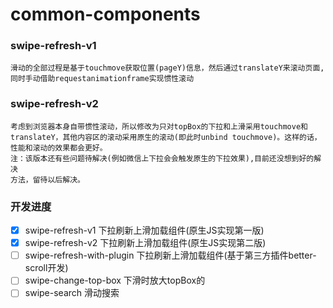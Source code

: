 # common-components

### swipe-refresh-v1
    滑动的全部过程是基于touchmove获取位置(pageY)信息，然后通过translateY来滚动页面,
    同时手动借助requestanimationframe实现惯性滚动

### swipe-refresh-v2
    考虑到浏览器本身自带惯性滚动，所以修改为只对topBox的下拉和上滑采用touchmove和
    translateY，其他内容区的滚动采用原生的滚动(即此时unbind touchmove)。这样的话，
    性能和滚动的效果都会更好。
    注：该版本还有些问题待解决(例如微信上下拉会会触发原生的下拉效果),目前还没想到好的解决
    方法，留待以后解决。

### 开发进度
- [X] swipe-refresh-v1 下拉刷新上滑加载组件(原生JS实现第一版)
- [X] swipe-refresh-v2 下拉刷新上滑加载组件(原生JS实现第二版)
- [ ] swipe-refresh-with-plugin 下拉刷新上滑加载组件(基于第三方插件better-scroll开发)
- [ ] swipe-change-top-box  下滑时放大topBox的
- [ ] swipe-search  滑动搜索
